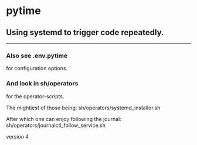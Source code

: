 # pytime
## Using systemd to trigger code repeatedly.

---

### Also see .env.pytime
for configuration options.

### And look in sh/operators
for the operator-scripts.

The mightiest of those being:
sh/operators/systemd_installor.sh

After which one can enjoy following the journal:
sh/operators/journalctl_follow_service.sh

version 4
